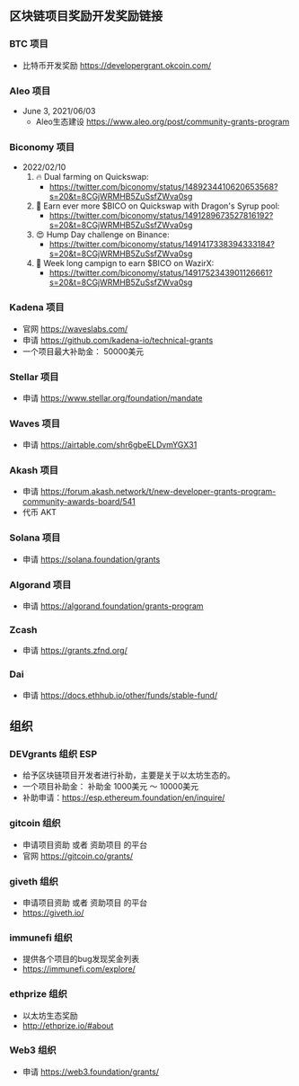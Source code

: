 ## 区块链项目奖励开发奖励链接
### BTC 项目
- 比特币开发奖励 https://developergrant.okcoin.com/

### Aleo 项目
- June 3, 2021/06/03
    - Aleo生态建设 https://www.aleo.org/post/community-grants-program

### Biconomy 项目
- 2022/02/10
    1. 🔥 Dual farming on Quickswap: 
        - https://twitter.com/biconomy/status/1489234410620653568?s=20&t=8CGjWRMHB5ZuSsfZWva0sg
    2. 🚀  Earn ever more $BICO on Quickswap with Dragon's Syrup pool: 
        - https://twitter.com/biconomy/status/1491289673527816192?s=20&t=8CGjWRMHB5ZuSsfZWva0sg
    3. 😍 Hump Day challenge on Binance:
        - https://twitter.com/biconomy/status/1491417338394333184?s=20&t=8CGjWRMHB5ZuSsfZWva0sg
    4. 🥳 Week long campign to earn $BICO on WazirX:
        - https://twitter.com/biconomy/status/1491752343901126661?s=20&t=8CGjWRMHB5ZuSsfZWva0sg

### Kadena 项目
- 官网 https://waveslabs.com/
- 申请 https://github.com/kadena-io/technical-grants
- 一个项目最大补助金： 50000美元

### Stellar 项目
- 申请 https://www.stellar.org/foundation/mandate

### Waves 项目
- 申请 https://airtable.com/shr6gbeELDvmYGX31

### Akash 项目
- 申请 https://forum.akash.network/t/new-developer-grants-program-community-awards-board/541
- 代币 AKT

### Solana 项目
- 申请 https://solana.foundation/grants

### Algorand 项目
- 申请 https://algorand.foundation/grants-program

### Zcash
- 申请 https://grants.zfnd.org/

### Dai
- 申请 https://docs.ethhub.io/other/funds/stable-fund/


## 组织
### DEVgrants 组织 ESP
- 给予区块链项目开发者进行补助，主要是关于以太坊生态的。
- 一个项目补助金： 补助金 1000美元 ～ 10000美元
- 补助申请：https://esp.ethereum.foundation/en/inquire/

### gitcoin 组织
- 申请项目资助 或者 资助项目 的平台
- 官网 https://gitcoin.co/grants/

### giveth 组织
- 申请项目资助 或者 资助项目 的平台
- https://giveth.io/

### immunefi 组织
- 提供各个项目的bug发现奖金列表
- https://immunefi.com/explore/


### ethprize 组织
- 以太坊生态奖励
- http://ethprize.io/#about


### Web3 组织
- 申请 https://web3.foundation/grants/